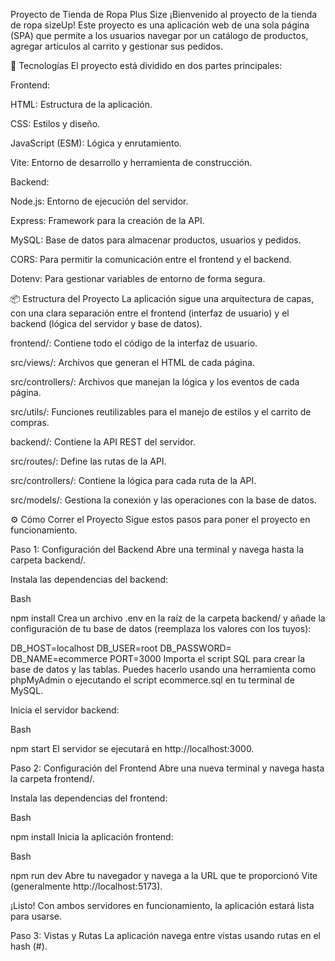 Proyecto de Tienda de Ropa Plus Size
¡Bienvenido al proyecto de la tienda de ropa sizeUp! Este proyecto es una aplicación web de una sola página (SPA) que permite a los usuarios navegar por un catálogo de productos, agregar artículos al carrito y gestionar sus pedidos.

🚀 Tecnologías
El proyecto está dividido en dos partes principales:

Frontend:

HTML: Estructura de la aplicación.

CSS: Estilos y diseño.

JavaScript (ESM): Lógica y enrutamiento.

Vite: Entorno de desarrollo y herramienta de construcción.

Backend:

Node.js: Entorno de ejecución del servidor.

Express: Framework para la creación de la API.

MySQL: Base de datos para almacenar productos, usuarios y pedidos.

CORS: Para permitir la comunicación entre el frontend y el backend.

Dotenv: Para gestionar variables de entorno de forma segura.

📦 Estructura del Proyecto
La aplicación sigue una arquitectura de capas, con una clara separación entre el frontend (interfaz de usuario) y el backend (lógica del servidor y base de datos).

frontend/: Contiene todo el código de la interfaz de usuario.

src/views/: Archivos que generan el HTML de cada página.

src/controllers/: Archivos que manejan la lógica y los eventos de cada página.

src/utils/: Funciones reutilizables para el manejo de estilos y el carrito de compras.

backend/: Contiene la API REST del servidor.

src/routes/: Define las rutas de la API.

src/controllers/: Contiene la lógica para cada ruta de la API.

src/models/: Gestiona la conexión y las operaciones con la base de datos.

⚙️ Cómo Correr el Proyecto
Sigue estos pasos para poner el proyecto en funcionamiento.

Paso 1: Configuración del Backend
Abre una terminal y navega hasta la carpeta backend/.

Instala las dependencias del backend:

Bash

npm install
Crea un archivo .env en la raíz de la carpeta backend/ y añade la configuración de tu base de datos (reemplaza los valores con los tuyos):

DB_HOST=localhost
DB_USER=root
DB_PASSWORD=
DB_NAME=ecommerce
PORT=3000
Importa el script SQL para crear la base de datos y las tablas. Puedes hacerlo usando una herramienta como phpMyAdmin o ejecutando el script ecommerce.sql en tu terminal de MySQL.

Inicia el servidor backend:

Bash

npm start
El servidor se ejecutará en http://localhost:3000.

Paso 2: Configuración del Frontend
Abre una nueva terminal y navega hasta la carpeta frontend/.

Instala las dependencias del frontend:

Bash

npm install
Inicia la aplicación frontend:

Bash

npm run dev
Abre tu navegador y navega a la URL que te proporcionó Vite (generalmente http://localhost:5173).

¡Listo! Con ambos servidores en funcionamiento, la aplicación estará lista para usarse.

Paso 3: Vistas y Rutas
La aplicación navega entre vistas usando rutas en el hash (#).